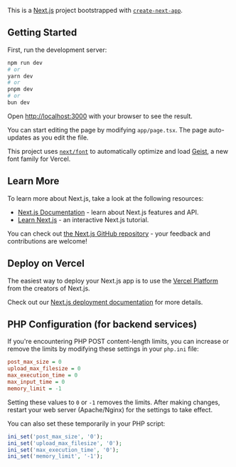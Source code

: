 This is a [Next.js](https://nextjs.org) project bootstrapped with [`create-next-app`](https://nextjs.org/docs/app/api-reference/cli/create-next-app).

## Getting Started

First, run the development server:

```bash
npm run dev
# or
yarn dev
# or
pnpm dev
# or
bun dev
```

Open [http://localhost:3000](http://localhost:3000) with your browser to see the result.

You can start editing the page by modifying `app/page.tsx`. The page auto-updates as you edit the file.

This project uses [`next/font`](https://nextjs.org/docs/app/building-your-application/optimizing/fonts) to automatically optimize and load [Geist](https://vercel.com/font), a new font family for Vercel.

## Learn More

To learn more about Next.js, take a look at the following resources:

- [Next.js Documentation](https://nextjs.org/docs) - learn about Next.js features and API.
- [Learn Next.js](https://nextjs.org/learn) - an interactive Next.js tutorial.

You can check out [the Next.js GitHub repository](https://github.com/vercel/next.js) - your feedback and contributions are welcome!

## Deploy on Vercel

The easiest way to deploy your Next.js app is to use the [Vercel Platform](https://vercel.com/new?utm_medium=default-template&filter=next.js&utm_source=create-next-app&utm_campaign=create-next-app-readme) from the creators of Next.js.

Check out our [Next.js deployment documentation](https://nextjs.org/docs/app/building-your-application/deploying) for more details.

## PHP Configuration (for backend services)

If you're encountering PHP POST content-length limits, you can increase or remove the limits by modifying these settings in your `php.ini` file:

```ini
post_max_size = 0
upload_max_filesize = 0
max_execution_time = 0
max_input_time = 0
memory_limit = -1
```

Setting these values to `0` or `-1` removes the limits. After making changes, restart your web server (Apache/Nginx) for the settings to take effect.

You can also set these temporarily in your PHP script:
```php
ini_set('post_max_size', '0');
ini_set('upload_max_filesize', '0');
ini_set('max_execution_time', '0');
ini_set('memory_limit', '-1');
```

